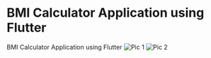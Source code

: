 # BMI Calculator Application using Flutter
 BMI Calculator Application using Flutter
![Pic 1](https://github.com/hredhayxz/BMI-Calculator-Application-using-Flutter/assets/60058949/7a20a364-020c-468c-a0e5-3859ce770e31)
![Pic 2](https://github.com/hredhayxz/BMI-Calculator-Application-using-Flutter/assets/60058949/26e74109-3f2f-473c-bdb1-f6c1fe66179f)

